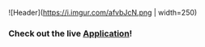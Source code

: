 ![Header](https://i.imgur.com/afvbJcN.png | width=250)


### Check out the live [Application](http://slax.us)!
